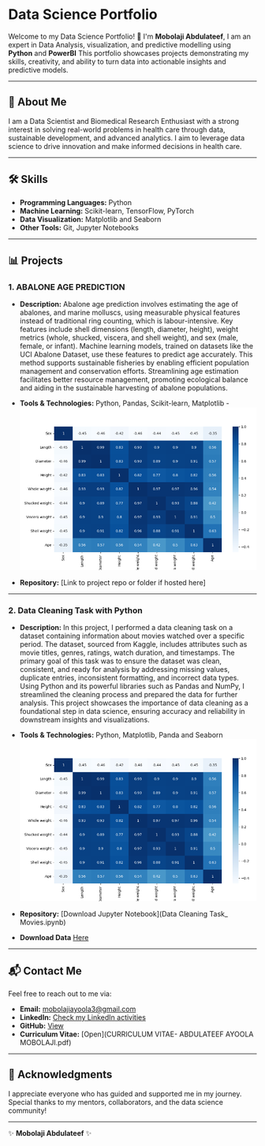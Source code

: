 # Data Science Portfolio

Welcome to my Data Science Portfolio! 👋 I'm **Mobolaji Abdulateef**, I am an expert in Data Analysis, visualization, and predictive modelling using **Python** and **PowerBI** This portfolio showcases projects demonstrating my skills, creativity, and ability to turn data into actionable insights and predictive models.

---
## 📜 About Me

I am a Data Scientist and Biomedical Research Enthusiast with a strong interest in solving real-world problems in health care through data, sustainable development, and advanced analytics. I aim to leverage data science to drive innovation and make informed decisions in health care.

---
## 🛠️ Skills

- **Programming Languages:** Python
- **Machine Learning:** Scikit-learn, TensorFlow, PyTorch
- **Data Visualization:** Matplotlib and Seaborn
- **Other Tools:** Git, Jupyter Notebooks

---

## 📊 Projects

### 1. ABALONE AGE PREDICTION
- **Description:** 
Abalone age prediction involves estimating the age of abalones, and marine molluscs, using measurable physical features instead of traditional ring counting, which is labour-intensive. Key features include shell dimensions (length, diameter, height), weight metrics (whole, shucked, viscera, and shell weight), and sex (male, female, or infant). Machine learning models, trained on datasets like the UCI Abalone Dataset, use these features to predict age accurately. This method supports sustainable fisheries by enabling efficient population management and conservation efforts. Streamlining age estimation facilitates better resource management, promoting ecological balance and aiding in the sustainable harvesting of abalone populations.

- **Tools & Technologies:** Python, Pandas, Scikit-learn, Matplotlib
-![Portfolio Preview](Figure_1.png)
- **Repository:** [Link to project repo or folder if hosted here]

---

### 2. Data Cleaning Task with Python
- **Description:** In this project, I performed a data cleaning task on a dataset containing information about movies watched over a specific period. The dataset, sourced from Kaggle, includes attributes such as movie titles, genres, ratings, watch duration, and timestamps. The primary goal of this task was to ensure the dataset was clean, consistent, and ready for analysis by addressing missing values, duplicate entries, inconsistent formatting, and incorrect data types. Using Python and its powerful libraries such as Pandas and NumPy, I streamlined the cleaning process and prepared the data for further analysis. This project showcases the importance of data cleaning as a foundational step in data science, ensuring accuracy and reliability in downstream insights and visualizations.
- **Tools & Technologies:** Python, Matplotlib, Panda and Seaborn
![Portfolio Preview](Figure_1.png)
  
- **Repository:** [Download Jupyter Notebook](Data Cleaning Task_ Movies.ipynb)
- **Download Data** [Here](movies.csv)
---

## 📬 Contact Me

Feel free to reach out to me via:
- **Email:** mobolajiayoola3@gmail.com
- **LinkedIn:** [Check my LinkedIn activities](https://www.linkedin.com/in/mobolajiabdulateef/) 
- **GitHub:** [View](https://github.com/Iamoptimistic)
- **Curriculum Vitae:** [Open](CURRICULUM VITAE- ABDULATEEF AYOOLA MOBOLAJI.pdf)

---

## 🌟 Acknowledgments

I appreciate everyone who has guided and supported me in my journey. Special thanks to my mentors, collaborators, and the data science community!

---

✨ **Mobolaji Abdulateef** ✨
